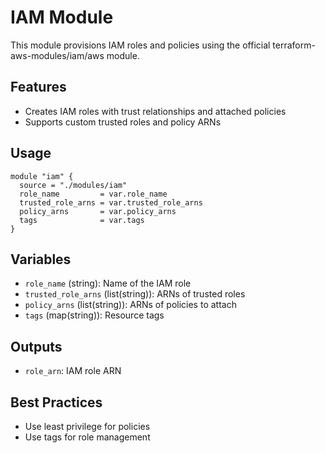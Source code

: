 # IAM Module

This module provisions IAM roles and policies using the official terraform-aws-modules/iam/aws module.

## Features
- Creates IAM roles with trust relationships and attached policies
- Supports custom trusted roles and policy ARNs

## Usage
```hcl
module "iam" {
  source = "./modules/iam"
  role_name         = var.role_name
  trusted_role_arns = var.trusted_role_arns
  policy_arns       = var.policy_arns
  tags              = var.tags
}
```

## Variables
- `role_name` (string): Name of the IAM role
- `trusted_role_arns` (list(string)): ARNs of trusted roles
- `policy_arns` (list(string)): ARNs of policies to attach
- `tags` (map(string)): Resource tags

## Outputs
- `role_arn`: IAM role ARN

## Best Practices
- Use least privilege for policies
- Use tags for role management 